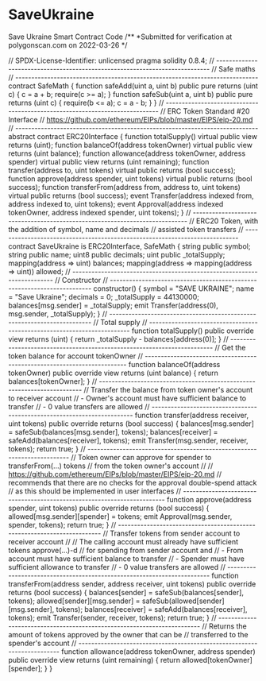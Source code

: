 # SaveUkraine
Save Ukraine Smart Contract Code 
/**
 *Submitted for verification at polygonscan.com on 2022-03-26
*/

// SPDX-License-Identifier: unlicensed
pragma solidity 0.8.4;
// ----------------------------------------------------------------------------
// Safe maths
// ----------------------------------------------------------------------------
contract SafeMath {
    function safeAdd(uint a, uint b) public pure returns (uint c) {
        c = a + b;
        require(c >= a);
    }
    function safeSub(uint a, uint b) public pure returns (uint c) {
        require(b <= a);
        c = a - b;
    }
}
// ----------------------------------------------------------------------------
// ERC Token Standard #20 Interface
// https://github.com/ethereum/EIPs/blob/master/EIPS/eip-20.md
// ----------------------------------------------------------------------------
abstract contract ERC20Interface {
    function totalSupply() virtual public view returns (uint);
    function balanceOf(address tokenOwner) virtual public view returns (uint balance);
    function allowance(address tokenOwner, address spender) virtual public view returns (uint remaining);
    function transfer(address to, uint tokens) virtual public returns (bool success);
    function approve(address spender, uint tokens) virtual public returns (bool success);
    function transferFrom(address from, address to, uint tokens) virtual public returns (bool success);
    event Transfer(address indexed from, address indexed to, uint tokens);
    event Approval(address indexed tokenOwner, address indexed spender, uint tokens);
}
// ----------------------------------------------------------------------------
// ERC20 Token, with the addition of symbol, name and decimals
// assisted token transfers
// ----------------------------------------------------------------------------
contract SaveUkraine is ERC20Interface, SafeMath {
    string public symbol;
    string public  name;
    uint8 public decimals;
    uint public _totalSupply;
    mapping(address => uint) balances;
    mapping(address => mapping(address => uint)) allowed;
    // ------------------------------------------------------------------------
    // Constructor
    // ------------------------------------------------------------------------
    constructor() {
        symbol = "SAVE UKRAINE";
        name = "Save Ukraine";
        decimals = 0;
        _totalSupply = 44130000;
        balances[msg.sender] = _totalSupply;
        emit Transfer(address(0), msg.sender, _totalSupply);
    }
    // ------------------------------------------------------------------------
    // Total supply
    // ------------------------------------------------------------------------
    function totalSupply() public override view returns (uint) {
        return _totalSupply - balances[address(0)];
    }
    // ------------------------------------------------------------------------
    // Get the token balance for account tokenOwner
    // ------------------------------------------------------------------------
    function balanceOf(address tokenOwner) public override view returns (uint balance) {
        return balances[tokenOwner];
    }
    // ------------------------------------------------------------------------
    // Transfer the balance from token owner's account to receiver account
    // - Owner's account must have sufficient balance to transfer
    // - 0 value transfers are allowed
    // ------------------------------------------------------------------------
    function transfer(address receiver, uint tokens) public override returns (bool success) {
        balances[msg.sender] = safeSub(balances[msg.sender], tokens);
        balances[receiver] = safeAdd(balances[receiver], tokens);
        emit Transfer(msg.sender, receiver, tokens);
        return true;
    }
    // ------------------------------------------------------------------------
    // Token owner can approve for spender to transferFrom(...) tokens
    // from the token owner's account
    //
    // https://github.com/ethereum/EIPs/blob/master/EIPS/eip-20.md
    // recommends that there are no checks for the approval double-spend attack
    // as this should be implemented in user interfaces 
    // ------------------------------------------------------------------------
    function approve(address spender, uint tokens) public override returns (bool success) {
        allowed[msg.sender][spender] = tokens;
        emit Approval(msg.sender, spender, tokens);
        return true;
    }
    // ------------------------------------------------------------------------
    // Transfer tokens from sender account to receiver account
    // 
    // The calling account must already have sufficient tokens approve(...)-d
    // for spending from sender account and
    // - From account must have sufficient balance to transfer
    // - Spender must have sufficient allowance to transfer
    // - 0 value transfers are allowed
    // ------------------------------------------------------------------------
    function transferFrom(address sender, address receiver, uint tokens) public override returns (bool success) {
        balances[sender] = safeSub(balances[sender], tokens);
        allowed[sender][msg.sender] = safeSub(allowed[sender][msg.sender], tokens);
        balances[receiver] = safeAdd(balances[receiver], tokens);
        emit Transfer(sender, receiver, tokens);
        return true;
    }
    // ------------------------------------------------------------------------
    // Returns the amount of tokens approved by the owner that can be
    // transferred to the spender's account
    // ------------------------------------------------------------------------
    function allowance(address tokenOwner, address spender) public override view returns (uint remaining) {
        return allowed[tokenOwner][spender];
    }
}
